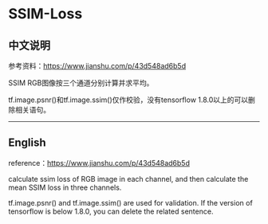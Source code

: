 # SSIM-Loss
## 中文说明

参考资料：https://www.jianshu.com/p/43d548ad6b5d

SSIM RGB图像按三个通道分别计算并求平均。

tf.image.psnr()和tf.image.ssim()仅作校验，没有tensorflow 1.8.0以上的可以删除相关语句。

--------------------------------------------------------------------------------

## English
reference：https://www.jianshu.com/p/43d548ad6b5d

calculate ssim loss of RGB image in each channel, and then calculate the mean SSIM loss in three channels. 

tf.image.psnr() and tf.image.ssim() are used for validation. 
If the version of tensorflow is below 1.8.0, you can delete the related sentence. 
